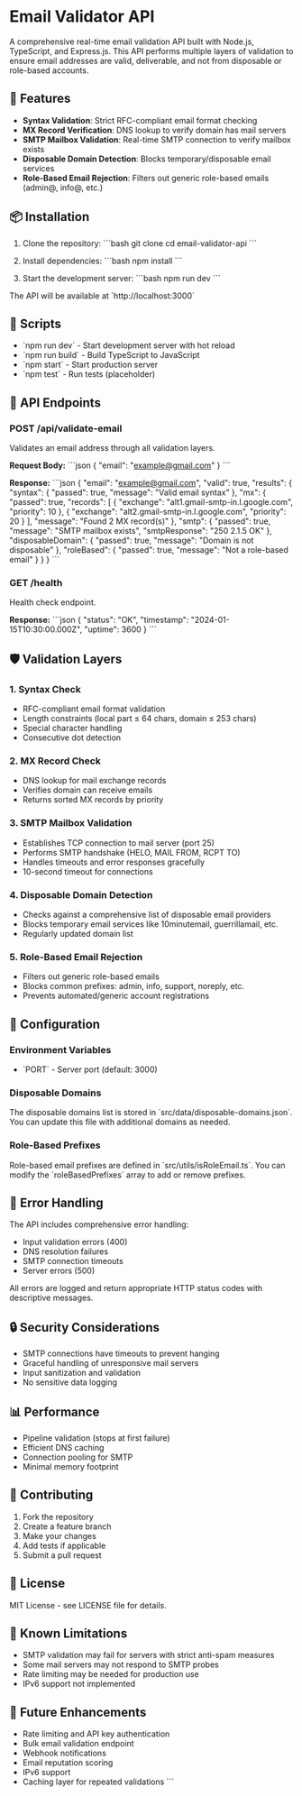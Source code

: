 # Email Validator API

A comprehensive real-time email validation API built with Node.js, TypeScript, and Express.js. This API performs multiple layers of validation to ensure email addresses are valid, deliverable, and not from disposable or role-based accounts.

## 🚀 Features

- **Syntax Validation**: Strict RFC-compliant email format checking
- **MX Record Verification**: DNS lookup to verify domain has mail servers
- **SMTP Mailbox Validation**: Real-time SMTP connection to verify mailbox exists
- **Disposable Domain Detection**: Blocks temporary/disposable email services
- **Role-Based Email Rejection**: Filters out generic role-based emails (admin@, info@, etc.)

## 📦 Installation

1. Clone the repository:
\`\`\`bash
git clone <repository-url>
cd email-validator-api
\`\`\`

2. Install dependencies:
\`\`\`bash
npm install
\`\`\`

3. Start the development server:
\`\`\`bash
npm run dev
\`\`\`

The API will be available at \`http://localhost:3000\`

## 🔧 Scripts

- \`npm run dev\` - Start development server with hot reload
- \`npm run build\` - Build TypeScript to JavaScript
- \`npm start\` - Start production server
- \`npm test\` - Run tests (placeholder)

## 📡 API Endpoints

### POST /api/validate-email

Validates an email address through all validation layers.

**Request Body:**
\`\`\`json
{
  "email": "example@gmail.com"
}
\`\`\`

**Response:**
\`\`\`json
{
  "email": "example@gmail.com",
  "valid": true,
  "results": {
    "syntax": {
      "passed": true,
      "message": "Valid email syntax"
    },
    "mx": {
      "passed": true,
      "records": [
        { "exchange": "alt1.gmail-smtp-in.l.google.com", "priority": 10 },
        { "exchange": "alt2.gmail-smtp-in.l.google.com", "priority": 20 }
      ],
      "message": "Found 2 MX record(s)"
    },
    "smtp": {
      "passed": true,
      "message": "SMTP mailbox exists",
      "smtpResponse": "250 2.1.5 OK"
    },
    "disposableDomain": {
      "passed": true,
      "message": "Domain is not disposable"
    },
    "roleBased": {
      "passed": true,
      "message": "Not a role-based email"
    }
  }
}
\`\`\`

### GET /health

Health check endpoint.

**Response:**
\`\`\`json
{
  "status": "OK",
  "timestamp": "2024-01-15T10:30:00.000Z",
  "uptime": 3600
}
\`\`\`

## 🛡️ Validation Layers

### 1. Syntax Check
- RFC-compliant email format validation
- Length constraints (local part ≤ 64 chars, domain ≤ 253 chars)
- Special character handling
- Consecutive dot detection

### 2. MX Record Check
- DNS lookup for mail exchange records
- Verifies domain can receive emails
- Returns sorted MX records by priority

### 3. SMTP Mailbox Validation
- Establishes TCP connection to mail server (port 25)
- Performs SMTP handshake (HELO, MAIL FROM, RCPT TO)
- Handles timeouts and error responses gracefully
- 10-second timeout for connections

### 4. Disposable Domain Detection
- Checks against a comprehensive list of disposable email providers
- Blocks temporary email services like 10minutemail, guerrillamail, etc.
- Regularly updated domain list

### 5. Role-Based Email Rejection
- Filters out generic role-based emails
- Blocks common prefixes: admin, info, support, noreply, etc.
- Prevents automated/generic account registrations

## 🔧 Configuration

### Environment Variables

- \`PORT\` - Server port (default: 3000)

### Disposable Domains

The disposable domains list is stored in \`src/data/disposable-domains.json\`. You can update this file with additional domains as needed.

### Role-Based Prefixes

Role-based email prefixes are defined in \`src/utils/isRoleEmail.ts\`. You can modify the \`roleBasedPrefixes\` array to add or remove prefixes.

## 🚨 Error Handling

The API includes comprehensive error handling:

- Input validation errors (400)
- DNS resolution failures
- SMTP connection timeouts
- Server errors (500)

All errors are logged and return appropriate HTTP status codes with descriptive messages.

## 🔒 Security Considerations

- SMTP connections have timeouts to prevent hanging
- Graceful handling of unresponsive mail servers
- Input sanitization and validation
- No sensitive data logging

## 📊 Performance

- Pipeline validation (stops at first failure)
- Efficient DNS caching
- Connection pooling for SMTP
- Minimal memory footprint

## 🤝 Contributing

1. Fork the repository
2. Create a feature branch
3. Make your changes
4. Add tests if applicable
5. Submit a pull request

## 📄 License

MIT License - see LICENSE file for details.

## 🐛 Known Limitations

- SMTP validation may fail for servers with strict anti-spam measures
- Some mail servers may not respond to SMTP probes
- Rate limiting may be needed for production use
- IPv6 support not implemented

## 🔮 Future Enhancements

- Rate limiting and API key authentication
- Bulk email validation endpoint
- Webhook notifications
- Email reputation scoring
- IPv6 support
- Caching layer for repeated validations
\`\`\`
